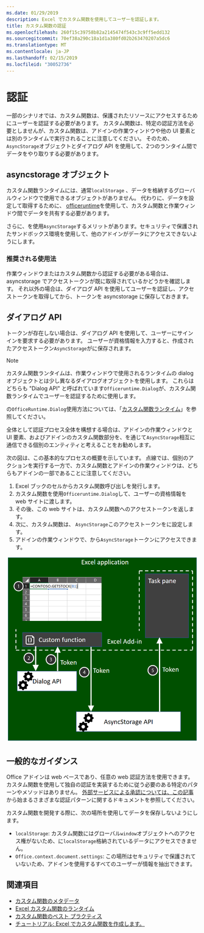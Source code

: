 ```yaml
---
ms.date: 01/29/2019
description: Excel でカスタム関数を使用してユーザーを認証します。
title: カスタム関数の認証
ms.openlocfilehash: 260f15c39758b82a2145474f543c3c9ff5edd132
ms.sourcegitcommit: 70ef38a290c18a1d1a380fd02b263470207a5dc6
ms.translationtype: MT
ms.contentlocale: ja-JP
ms.lasthandoff: 02/15/2019
ms.locfileid: "30052736"
---
```

# <a name="authentication"></a>認証

一部のシナリオでは、カスタム関数は、保護されたリソースにアクセスするためにユーザーを認証する必要があります。 カスタム関数は、特定の認証方法を必要としませんが、カスタム関数は、アドインの作業ウィンドウや他の UI 要素とは別のランタイムで実行されることに注意してください。 そのため、 `AsyncStorage`オブジェクトとダイアログ API を使用して、2つのランタイム間でデータをやり取りする必要があります。
  
## <a name="asyncstorage-object"></a>asyncstorage オブジェクト

カスタム関数ランタイムには、通常`localStorage` 、データを格納するグローバルウィンドウで使用できるオブジェクトがありません。 代わりに、データを設定して取得するために、 [officeruntime](https://docs.microsoft.com/javascript/api/office-runtime/officeruntime.asyncstorage)を使用して、カスタム関数と作業ウィンドウ間でデータを共有する必要があります。 

さらに、を使用`AsyncStorage`するメリットがあります。セキュリティで保護されたサンドボックス環境を使用して、他のアドインがデータにアクセスできないようにします。  

### <a name="suggested-usage"></a>推奨される使用法

作業ウィンドウまたはカスタム関数から認証する必要がある場合は、asyncstorage でアクセストークンが既に取得されているかどうかを確認します。 それ以外の場合は、ダイアログ API を使用してユーザーを認証し、アクセストークンを取得してから、トークンを asyncstorage に保存しておきます。

## <a name="dialog-api"></a>ダイアログ API

トークンが存在しない場合は、ダイアログ API を使用して、ユーザーにサインインを要求する必要があります。 ユーザーが資格情報を入力すると、作成されたアクセストークン`AsyncStorage`がに保存されます。

> [!NOTE]
> カスタム関数ランタイムは、作業ウィンドウで使用されるランタイムの dialog オブジェクトとは少し異なるダイアログオブジェクトを使用します。 これらはどちらも "Dialog API" と呼ばれています`Officeruntime.Dialog`が、カスタム関数ランタイムでユーザーを認証するために使用します。

の`OfficeRuntime.Dialog`使用方法については、「[カスタム関数ランタイム](https://docs.microsoft.com/en-us/office/dev/add-ins/excel/custom-functions-runtime?view=office-js#displaying-a-dialog-box)」を参照してください。

全体として認証プロセス全体を構想する場合は、アドインの作業ウィンドウと UI 要素、およびアドインのカスタム関数部分を、を通じて`AsyncStorage`相互に通信できる個別のエンティティと考えることをお勧めします。

次の図は、この基本的なプロセスの概要を示しています。 点線では、個別のアクションを実行する一方で、カスタム関数とアドインの作業ウィンドウは、どちらもアドインの一部であることに注意してください。

1. Excel ブックのセルからカスタム関数呼び出しを発行します。
2. カスタム関数を使用`Officeruntime.Dialog`して、ユーザーの資格情報を web サイトに渡します。
3. その後、この web サイトは、カスタム関数へのアクセストークンを返します。
4. 次に、カスタム関数は、 `AsyncStorage`このアクセストークンをに設定します。
5. アドインの作業ウィンドウで、から`AsyncStorage`トークンにアクセスできます。

![カスタム関数、officeruntime、および共同作業ウィンドウの図](../images/Authdiagram.png "認証の図。")

## <a name="general-guidance"></a>一般的なガイダンス

Office アドインは web ベースであり、任意の web 認証方法を使用できます。 カスタム関数を使用して独自の認証を実装するために従う必要のある特定のパターンやメソッドはありません。 [外部サービスによる承認については、この記事](https://docs.microsoft.com/en-us/office/dev/add-ins/develop/auth-external-add-ins?view=office-js)から始まるさまざまな認証パターンに関するドキュメントを参照してください。  

カスタム関数を開発する際に、次の場所を使用してデータを保存しないようにします。  

- `localStorage`: カスタム関数にはグローバル`window`オブジェクトへのアクセス権がないため、に`localStorage`格納されているデータにアクセスできません。
- `Office.context.document.settings`: この場所はセキュリティで保護されていないため、アドインを使用するすべてのユーザーが情報を抽出できます。

## <a name="see-also"></a>関連項目

* [カスタム関数のメタデータ](custom-functions-json.md)
* [Excel カスタム関数のランタイム](custom-functions-runtime.md)
* [カスタム関数のベスト プラクティス](custom-functions-best-practices.md)
* [チュートリアル: Excel でカスタム関数を作成します。](excel-tutorial-custom-functions.md)
